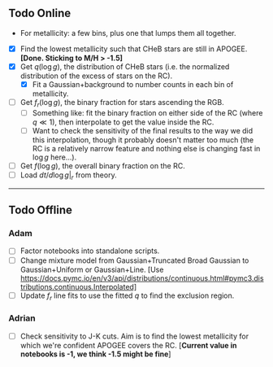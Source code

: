 ## Todo Online

- For metallicity: a few bins, plus one that lumps them all together.

- [x] Find the lowest metallicity such that CHeB stars are still in APOGEE. **[Done. Sticking to M/H > -1.5]**
- [x] Get $q(\log g)$, the distribution of CHeB stars (i.e. the normalized distribution of the excess of stars on the RC).
  - [x] Fit a Gaussian+background to number counts in each bin of metallicity.
- [ ] Get $f_r(\log g)$, the binary fraction for stars ascending the RGB.
  - [ ] Something like: fit the binary fraction on either side of the RC (where $q \ll 1$), then interpolate to get the value inside the RC.
  - [ ] Want to check the sensitivity of the final results to the way we did this interpolation, though it probably doesn't matter too much (the RC is a relatively narrow feature and nothing else is changing fast in $\log g$ here...).
- [ ] Get $f(\log g)$, the overall binary fraction on the RC.
- [ ] Load $dt/d\log g|_r$ from theory.

---

## Todo Offline

### Adam

- [ ] Factor notebooks into standalone scripts.
- [ ] Change mixture model from Gaussian+Truncated Broad Gaussian to Gaussian+Uniform or Gaussian+Line. [Use https://docs.pymc.io/en/v3/api/distributions/continuous.html#pymc3.distributions.continuous.Interpolated]
- [ ] Update $f_r$ line fits to use the fitted $q$ to find the exclusion region.

### Adrian

- [ ] Check sensitivity to J-K cuts. Aim is to find the lowest metallicity for which we're confident APOGEE covers the RC. [**Current value in notebooks is -1, we think -1.5 might be fine**]